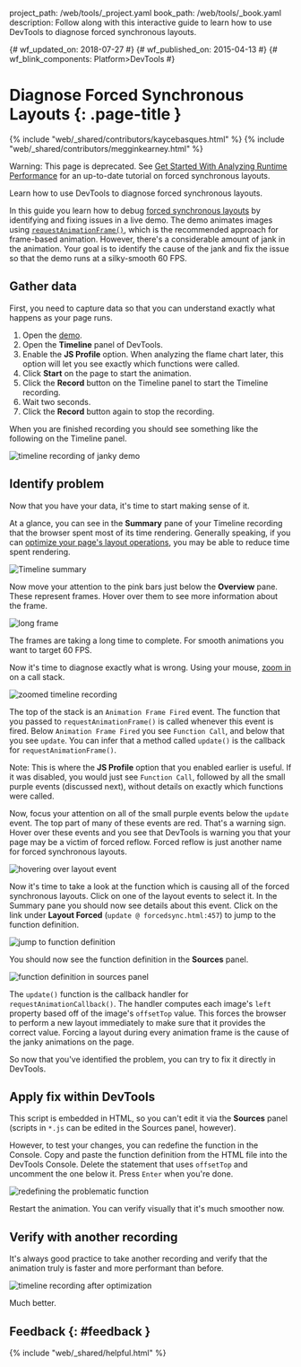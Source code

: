 project_path: /web/tools/_project.yaml book_path: /web/tools/_book.yaml description: Follow along with this interactive guide to learn how to use DevTools to diagnose forced synchronous layouts.

{# wf_updated_on: 2018-07-27 #} {# wf_published_on: 2015-04-13 #} {# wf_blink_components: Platform>DevTools #}

# Diagnose Forced Synchronous Layouts {: .page-title }

{% include "web/_shared/contributors/kaycebasques.html" %} {% include "web/_shared/contributors/megginkearney.html" %}

Warning: This page is deprecated. See [Get Started With Analyzing Runtime Performance](/web/tools/chrome-devtools/evaluate-performance) for an up-to-date tutorial on forced synchronous layouts.

Learn how to use DevTools to diagnose forced synchronous layouts.

In this guide you learn how to debug [forced synchronous layouts](/web/fundamentals/performance/rendering/avoid-large-complex-layouts-and-layout-thrashing#avoid-forced-synchronous-layouts) by identifying and fixing issues in a live demo. The demo animates images using [`requestAnimationFrame()`](/web/fundamentals/performance/rendering/optimize-javascript-execution#use-requestanimationframe-for-visual-changes), which is the recommended approach for frame-based animation. However, there's a considerable amount of jank in the animation. Your goal is to identify the cause of the jank and fix the issue so that the demo runs at a silky-smooth 60 FPS.

## Gather data

First, you need to capture data so that you can understand exactly what happens as your page runs.

1. Open the [demo](https://googlesamples.github.io/web-fundamentals/tools/chrome-devtools/rendering-tools/forcedsync.html).
2. Open the **Timeline** panel of DevTools.
3. Enable the **JS Profile** option. When analyzing the flame chart later, this option will let you see exactly which functions were called. 
4. Click **Start** on the page to start the animation.
5. Click the **Record** button on the Timeline panel to start the Timeline recording. 
6. Wait two seconds.
7. Click the **Record** button again to stop the recording. 

When you are finished recording you should see something like the following on the Timeline panel.

![timeline recording of janky demo](imgs/demo-recording.png)

## Identify problem

Now that you have your data, it's time to start making sense of it.

At a glance, you can see in the **Summary** pane of your Timeline recording that the browser spent most of its time rendering. Generally speaking, if you can [optimize your page's layout operations](/web/tools/chrome-devtools/profile/rendering-tools/analyze-runtime#layout), you may be able to reduce time spent rendering.

![Timeline summary](imgs/summary.png)

Now move your attention to the pink bars just below the **Overview** pane. These represent frames. Hover over them to see more information about the frame.

![long frame](imgs/long-frame.png)

The frames are taking a long time to complete. For smooth animations you want to target 60 FPS.

Now it's time to diagnose exactly what is wrong. Using your mouse, [zoom in](/web/tools/chrome-devtools/profile/evaluate-performance/timeline-tool#zoom) on a call stack.

![zoomed timeline recording](imgs/zoom.png)

The top of the stack is an `Animation Frame Fired` event. The function that you passed to `requestAnimationFrame()` is called whenever this event is fired. Below `Animation Frame Fired` you see `Function Call`, and below that you see `update`. You can infer that a method called `update()` is the callback for `requestAnimationFrame()`.

Note: This is where the **JS Profile** option that you enabled earlier is useful. If it was disabled, you would just see `Function Call`, followed by all the small purple events (discussed next), without details on exactly which functions were called.

Now, focus your attention on all of the small purple events below the `update` event. The top part of many of these events are red. That's a warning sign. Hover over these events and you see that DevTools is warning you that your page may be a victim of forced reflow. Forced reflow is just another name for forced synchronous layouts.

![hovering over layout event](imgs/layout-hover.png)

Now it's time to take a look at the function which is causing all of the forced synchronous layouts. Click on one of the layout events to select it. In the Summary pane you should now see details about this event. Click on the link under **Layout Forced** (`update @ forcedsync.html:457`) to jump to the function definition.

![jump to function definition](imgs/jump.png)

You should now see the function definition in the **Sources** panel.

![function definition in sources panel](imgs/definition.png)

The `update()` function is the callback handler for `requestAnimationCallback()`. The handler computes each image's `left` property based off of the image's `offsetTop` value. This forces the browser to perform a new layout immediately to make sure that it provides the correct value. Forcing a layout during every animation frame is the cause of the janky animations on the page.

So now that you've identified the problem, you can try to fix it directly in DevTools.

## Apply fix within DevTools

This script is embedded in HTML, so you can't edit it via the **Sources** panel (scripts in `*.js` can be edited in the Sources panel, however).

However, to test your changes, you can redefine the function in the Console. Copy and paste the function definition from the HTML file into the DevTools Console. Delete the statement that uses `offsetTop` and uncomment the one below it. Press `Enter` when you're done.

![redefining the problematic function](imgs/redefinition.png)

Restart the animation. You can verify visually that it's much smoother now.

## Verify with another recording

It's always good practice to take another recording and verify that the animation truly is faster and more performant than before.

![timeline recording after optimization](imgs/after.png)

Much better.

## Feedback {: #feedback }

{% include "web/_shared/helpful.html" %}